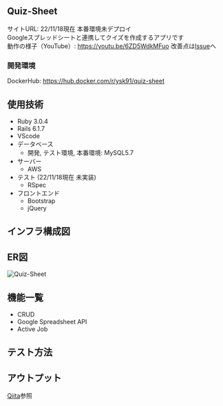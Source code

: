 ## Quiz-Sheet
サイトURL: 22/11/18現在 本番環境未デプロイ<br>
Googleスプレッドシートと連携してクイズを作成するアプリです<br>
動作の様子（YouTube）: https://youtu.be/6ZD5WdkMFuo
改善点は[Issue](https://github.com/ysk91/quiz-sheet/issues/11)へ

### 開発環境
DockerHub: https://hub.docker.com/r/ysk91/quiz-sheet

## 使用技術
+ Ruby 3.0.4
+ Rails 6.1.7
+ VScode
+ データベース
  + 開発, テスト環境, 本番環境: MySQL5.7
+ サーバー
  + AWS
+ テスト (22/11/18現在 未実装)
  + RSpec
+ フロントエンド
  + Bootstrap
  + jQuery

## インフラ構成図


## ER図
![Quiz-Sheet](https://user-images.githubusercontent.com/106280032/202601902-175cc439-ecc0-4afe-8b3d-67944ff868b2.png)


## 機能一覧
+ CRUD
+ Google Spreadsheet API
+ Active Job

## テスト方法

## アウトプット
[Qiita](https://qiita.com/ysk91_engineer)参照
